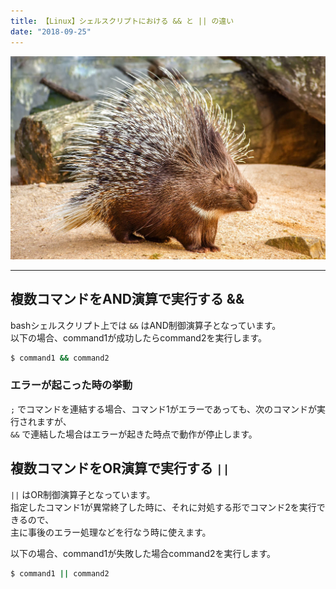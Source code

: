 ```yaml
---
title: 【Linux】シェルスクリプトにおける && と || の違い
date: "2018-09-25"
---
```


![Porcupine](./porcupine.jpg)  

---

## 複数コマンドをAND演算で実行する &&

bashシェルスクリプト上では `&&` はAND制御演算子となっています。  
以下の場合、command1が成功したらcommand2を実行します。

```sh
$ command1 && command2
```

### エラーが起こった時の挙動

`;` でコマンドを連結する場合、コマンド1がエラーであっても、次のコマンドが実行されますが、  
`&&` で連結した場合はエラーが起きた時点で動作が停止します。


## 複数コマンドをOR演算で実行する `||`

`||` はOR制御演算子となっています。  
指定したコマンド1が異常終了した時に、それに対処する形でコマンド2を実行できるので、  
主に事後のエラー処理などを行なう時に使えます。

以下の場合、command1が失敗した場合command2を実行します。

```sh
$ command1 || command2
```
